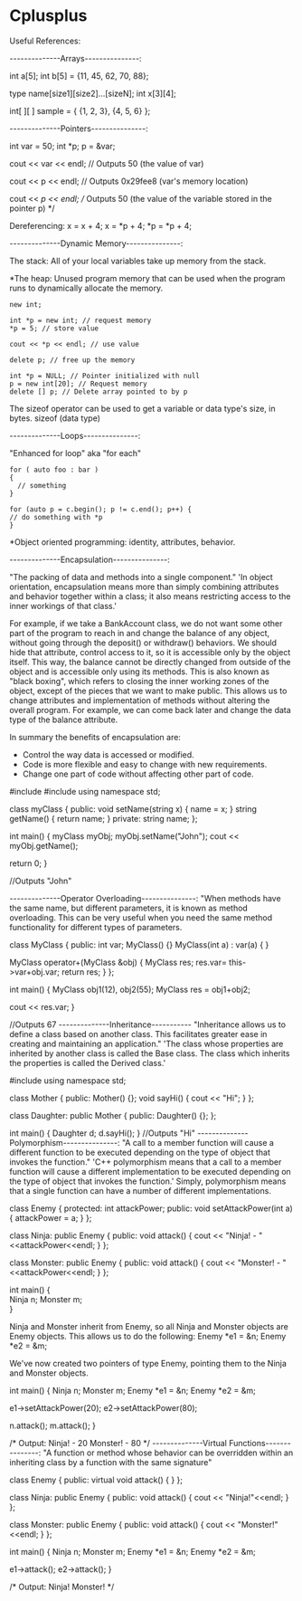 # Cplusplus

Useful References:

--------------Arrays---------------:

int a[5];
int b[5] = {11, 45, 62, 70, 88};

type name[size1][size2]...[sizeN];
int x[3][4];


int[ ][ ] sample = { {1, 2, 3}, {4, 5, 6} }; 

--------------Pointers---------------:

int var = 50;
int  *p;
p = &var;

cout << var << endl;
// Outputs 50 (the value of var)

cout << p << endl;
// Outputs 0x29fee8 (var's memory location)

cout << *p << endl;
/* Outputs 50 (the value of the variable
 stored in the pointer p) */
 
Dereferencing:
x = x + 4;
x = *p + 4;
*p = *p + 4;

--------------Dynamic Memory---------------:

The stack: All of your local variables take up memory from the stack.

*The heap: Unused program memory that can be used when the program runs to dynamically allocate the memory.
```
new int;

int *p = new int; // request memory
*p = 5; // store value

cout << *p << endl; // use value

delete p; // free up the memory

int *p = NULL; // Pointer initialized with null
p = new int[20]; // Request memory
delete [] p; // Delete array pointed to by p
```
The sizeof operator can be used to get a variable or data type's size, in bytes.
sizeof (data type)

--------------Loops---------------:

"Enhanced for loop" aka "for each"
```
for ( auto foo : bar )
{
  // something
}

for (auto p = c.begin(); p != c.end(); p++) {
// do something with *p
}
```
*Object oriented programming: identity, attributes, behavior.

--------------Encapsulation---------------:

"The packing of data and methods into a single component."
'In object orientation, encapsulation means more than simply combining attributes and behavior together within a class; it also means restricting access to the inner workings of that class.'

For example, if we take a BankAccount class, we do not want some other part of the program to reach in and change the balance of any object, without going through the deposit() or withdraw() behaviors.
We should hide that attribute, control access to it, so it is accessible only by the object itself.
This way, the balance cannot be directly changed from outside of the object and is accessible only using its methods.
This is also known as "black boxing", which refers to closing the inner working zones of the object, except of the pieces that we want to make public.
This allows us to change attributes and implementation of methods without altering the overall program. For example, we can come back later and change the data type of the balance attribute.

In summary the benefits of encapsulation are:
- Control the way data is accessed or modified.
- Code is more flexible and easy to change with new requirements.
- Change one part of code without affecting other part of code.

#include <iostream>
#include <string>
using namespace std;

class myClass {
  public:
    void setName(string x) {
      name = x;
    }
    string getName() {
      return name;
    }
  private:
    string name;
};

int main() {
  myClass myObj;
  myObj.setName("John");
  cout << myObj.getName();

  return 0;
}

//Outputs "John"

--------------Operator Overloading---------------:
"When methods have the same name, but different parameters, it is known as method overloading.
This can be very useful when you need the same method functionality for different types of parameters.

class MyClass {
 public:
  int var;
  MyClass() {}
  MyClass(int a)
  : var(a) { }

  MyClass operator+(MyClass &obj) {
   MyClass res;
   res.var= this->var+obj.var;
   return res; 
  }
};

int main() {
  MyClass obj1(12), obj2(55);
  MyClass res = obj1+obj2;

  cout << res.var;
}

//Outputs 67
--------------Inheritance-----------
"Inheritance allows us to define a class based on another class. This facilitates greater ease in creating and maintaining an application." 
'The class whose properties are inherited by another class is called the Base class. The class which inherits the properties is called the Derived class.'

#include <iostream>
using namespace std;

class Mother
{
 public:
  Mother() {};
  void sayHi() {
   cout << "Hi";
  }
};

class Daughter: public Mother
{
 public:
  Daughter() {};
};

int main() {
  Daughter d;
  d.sayHi();
}
//Outputs "Hi"
--------------Polymorphism---------------:
"A call to a member function will cause a different function to be executed depending on the type of object that invokes the function."
'C++ polymorphism means that a call to a member function will cause a different implementation to be executed depending on the type of object that invokes the function.'
Simply, polymorphism means that a single function can have a number of different implementations.

class Enemy {
 protected: 
  int attackPower;
 public:
  void setAttackPower(int a){
   attackPower = a;
  }
};

class Ninja: public Enemy {
 public:
  void attack() {
   cout << "Ninja! - "<<attackPower<<endl;
  }
};

class Monster: public Enemy {
 public:
  void attack() {
   cout << "Monster! - "<<attackPower<<endl;
  }
};

int main() {   
 Ninja n;
 Monster m;  
}

Ninja and Monster inherit from Enemy, so all Ninja and Monster objects are Enemy objects. This allows us to do the following:
Enemy *e1 = &n;
Enemy *e2 = &m;

We've now created two pointers of type Enemy, pointing them to the Ninja and Monster objects.

int main() {
  Ninja n;
  Monster m;
  Enemy *e1 = &n;
  Enemy *e2 = &m;

 e1->setAttackPower(20);
 e2->setAttackPower(80);

 n.attack();
 m.attack();
}

/* Output:
Ninja! - 20
Monster! - 80
*/
--------------Virtual Functions---------------:
"A function or method whose behavior can be overridden within an inheriting class by a function with the same signature"


class Enemy {
 public:
  virtual void attack() {
  }
};

class Ninja: public Enemy {
 public:
  void attack() {
   cout << "Ninja!"<<endl;
  }
};

class Monster: public Enemy {
 public:
  void attack() {
   cout << "Monster!"<<endl;
 }
};

int main() {
  Ninja n;
  Monster m;
  Enemy *e1 = &n;
  Enemy *e2 = &m;

  e1->attack();
  e2->attack();
}

/* Output:
Ninja!
Monster!
*/
